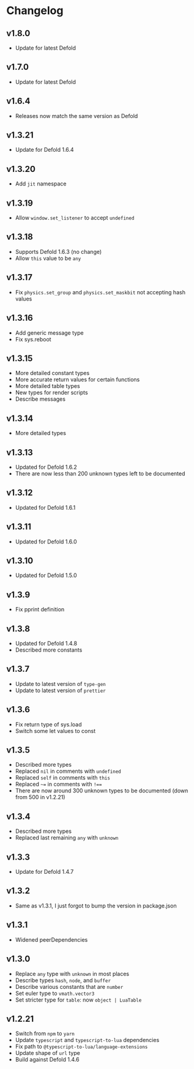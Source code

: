 # Changelog

## v1.8.0

- Update for latest Defold

## v1.7.0

- Update for latest Defold

## v1.6.4

- Releases now match the same version as Defold

## v1.3.21

- Update for Defold 1.6.4

## v1.3.20

- Add `jit` namespace

## v1.3.19

- Allow `window.set_listener` to accept `undefined`

## v1.3.18

- Supports Defold 1.6.3 (no change)
- Allow `this` value to be `any`

## v1.3.17

- Fix `physics.set_group` and `physics.set_maskbit` not accepting hash values

## v1.3.16

- Add generic message type
- Fix sys.reboot

## v1.3.15

- More detailed constant types
- More accurate return values for certain functions
- More detailed table types
- New types for render scripts
- Describe messages

## v1.3.14

- More detailed types

## v1.3.13

- Updated for Defold 1.6.2
- There are now less than 200 unknown types left to be documented

## v1.3.12

- Updated for Defold 1.6.1

## v1.3.11

- Updated for Defold 1.6.0

## v1.3.10

- Updated for Defold 1.5.0

## v1.3.9

- Fix pprint definition

## v1.3.8

- Updated for Defold 1.4.8
- Described more constants

## v1.3.7

- Update to latest version of `type-gen`
- Update to latest version of `prettier`

## v1.3.6

- Fix return type of sys.load
- Switch some let values to const

## v1.3.5

- Described more types
- Replaced `nil` in comments with `undefined`
- Replaced `self` in comments with `this`
- Replaced `~=` in comments with `!==`
- There are now around 300 unknown types to be documented (down from 500 in v1.2.21)

## v1.3.4

- Described more types
- Replaced last remaining `any` with `unknown`

## v1.3.3

- Update for Defold 1.4.7

## v1.3.2

- Same as v1.3.1, I just forgot to bump the version in package.json

## v1.3.1

- Widened peerDependencies

## v1.3.0

- Replace `any` type with `unknown` in most places
- Describe types `hash`, `node`, and `buffer`
- Describe various constants that are `number`
- Set euler type to `vmath.vector3`
- Set stricter type for `table`: now `object | LuaTable`

## v1.2.21

- Switch from `npm` to `yarn`
- Update `typescript` and `typescript-to-lua` dependencies
- Fix path to `@typescript-to-lua/language-extensions`
- Update shape of `url` type
- Build against Defold 1.4.6
